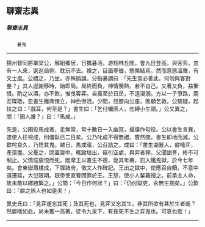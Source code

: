 

## 聊齋志異

##### 聊齋志異
　　`碁鬼`

* * *

揚州督同將軍梁公，解組鄉居，日攜碁酒，游翔林丘間。會九日登高，與客弈。忽有一人來，逡巡局側，耽玩不去。視之，目面寒儉，懸鶉結焉。然而意態溫雅，有文士風。公禮之，乃坐。亦殊撝謙。分指碁謂曰：「先生當必善此，何勿與客對壘？」其人遜謝移時，始即局。局終而負，神情懊熱，若不自己。又著又負，益慚憤。酌之以酒，亦不飲，惟曳客弈。自晨至於日昃，不遑溲溺。方以一子爭路，兩互喋聒，忽書生離席悚立，神色慘沮。少間，屈膝向公座，敗顙乞救。公駭疑，起扶之曰：「戲耳，何至是？」書生曰：「乞付囑圉人，勿縛小生頸。」公又異之，問：「圉人誰？」曰：「馬成。」

先是，公圉役馬成者，走無常，常十數日一入幽冥，攝牒作勾役。公以書生言異，遂使人往視成，則僵臥已二日矣。公乃叱成不得無禮。瞥然間，書生即地而滅。公歎咤良久，乃悟其鬼。越日，馬成寤，公召詰之。成曰：「書生湖襄人，癖嗜弈，產蕩盡。父憂之，閉置齋中。輒踰垣出，竊引空處，與弈者狎。父聞詬詈，終不可制止。父憤悒齎恨而死。閻摩王以書生不德，促其年壽，罰入餓鬼獄，於今七年矣。會東嶽鳳樓成，下牒諸府，徵文人作碑記。王出之獄中，使應召自贖。不意中道遷延，大愆限期。嶽帝使直曹問罪於王。王怒，使小人輩羅搜之。前承主人命，故未敢以縲絏繫之。」公問：「今日作何狀？」曰：「仍付獄吏，永無生期矣。」公歎曰：「癖之誤人也如是夫！」

異史氏曰：「見弈遂忘其死；及其死也，見弈又忘其生。非其所欲有甚於生者哉？然癖嗜如此，尚未獲一高著，徒令九泉下，有長死不生之弈鬼也。可哀也哉！」

* * *

